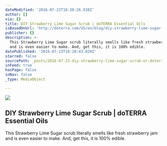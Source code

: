 ```yaml
---
dateModified: '2016-07-23T18:20:26.938Z'
author: []
via: {}
title: DIY Strawberry Lime Sugar Scrub | doTERRA Essential Oils
isBasedOnUrl: 'http://doterra.com/US/en/blog/diy-strawberry-lime-sugar-scrub'
publisher: {}
description: >-
  This Strawberry Lime Sugar scrub literally smells like fresh strawberry jam
  and is even easier to make. And, get this, it is 100% edible.
datePublished: '2016-07-23T18:20:43.829Z'
starred: false
sourcePath: _posts/2016-07-23-diy-strawberry-lime-sugar-scrub-or-doterra-essential-oils.md
inFeed: true
hasPage: false
inNav: false
_type: MediaObject

---
```

<article style=""><img src="https://imgflo.herokuapp.com/graph/vahj1ThiexotieMo/589dfe2797987baf9416d5298e0df454/noop.jpg?input=http%3A%2F%2Fdoterra.com%2Fmedias%2F1x1-900x900-strawberry-lime-sugar-scrub-us-english-web.jpg%3Fcontext%3DbWFzdGVyfHJvb3R8MTQwNTg1fGltYWdlL2pwZWd8aDgyL2g3Yy84OTYyOTU0NjkwNTkwLmpwZ3xjNTJiNjc1OGJjMGI1N2JkMWJmZTU3OGQwOTdkOWVhYTlmMDk0ODlhYzBhNTk1OTE5ZDQ3ZWM5NThiNzBiMGQ5" /><h1>DIY Strawberry Lime Sugar Scrub | doTERRA Essential Oils</h1><p>This Strawberry Lime Sugar scrub literally smells like fresh strawberry jam and is even easier to make. And, get this, it is 100% edible.</p></article>